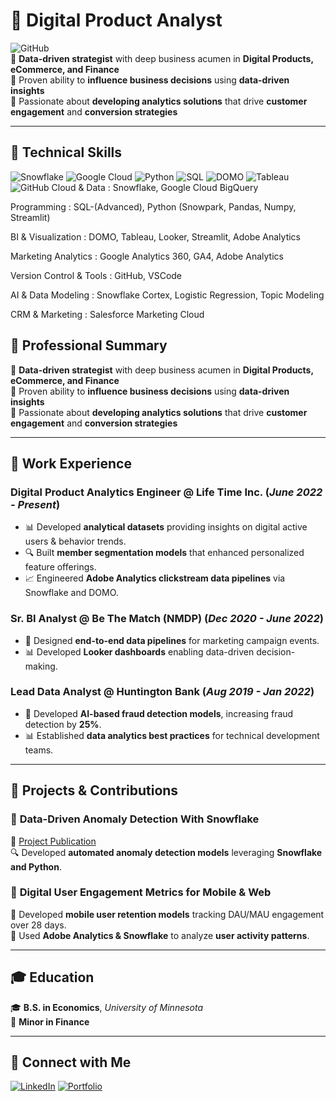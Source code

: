 # 🚀 Digital Product Analyst

![GitHub](https://img.shields.io/badge/GitHub-181717?style=flat&logo=github&logoColor=white)  
🔹 **Data-driven strategist** with deep business acumen in **Digital Products, eCommerce, and Finance**  
🔹 Proven ability to **influence business decisions** using **data-driven insights**  
🔹 Passionate about **developing analytics solutions** that drive **customer engagement** and **conversion strategies**  

---

## 🎯 **Technical Skills**
![Snowflake](https://img.shields.io/badge/Snowflake-29B5E8?style=flat&logo=snowflake&logoColor=white)
![Google Cloud](https://img.shields.io/badge/Google%20Cloud-4285F4?style=flat&logo=google-cloud&logoColor=white)
![Python](https://img.shields.io/badge/Python-3776AB?style=flat&logo=python&logoColor=white)
![SQL](https://img.shields.io/badge/SQL-4479A1?style=flat&logo=postgresql&logoColor=white)
![DOMO](https://img.shields.io/badge/DOMO-0085CA?style=flat)
![Tableau](https://img.shields.io/badge/Tableau-E97627?style=flat&logo=tableau&logoColor=white)
![GitHub](https://img.shields.io/badge/GitHub-181717?style=flat&logo=github&logoColor=white)
Cloud & Data            : Snowflake, Google Cloud BigQuery

Programming             : SQL-(Advanced), Python (Snowpark, Pandas, Numpy, Streamlit)

BI & Visualization      : DOMO, Tableau, Looker, Streamlit, Adobe Analytics

Marketing Analytics     : Google Analytics 360, GA4, Adobe Analytics

Version Control & Tools : GitHub, VSCode

AI & Data Modeling      : Snowflake Cortex, Logistic Regression, Topic Modeling

CRM & Marketing         : Salesforce Marketing Cloud


## 💼 **Professional Summary**
🔹 **Data-driven strategist** with deep business acumen in **Digital Products, eCommerce, and Finance**  
🔹 Proven ability to **influence business decisions** using **data-driven insights**  
🔹 Passionate about **developing analytics solutions** that drive **customer engagement** and **conversion strategies**  

---

## 🏢 **Work Experience**
### **Digital Product Analytics Engineer @ Life Time Inc.** (_June 2022 - Present_)
- 📊 Developed **analytical datasets** providing insights on digital active users & behavior trends.
- 🔍 Built **member segmentation models** that enhanced personalized feature offerings.
- 📈 Engineered **Adobe Analytics clickstream data pipelines** via Snowflake and DOMO.

### **Sr. BI Analyst @ Be The Match (NMDP)** (_Dec 2020 - June 2022_)
- 🔄 Designed **end-to-end data pipelines** for marketing campaign events.
- 📊 Developed **Looker dashboards** enabling data-driven decision-making.

### **Lead Data Analyst @ Huntington Bank** (_Aug 2019 - Jan 2022_)
- 🤖 Developed **AI-based fraud detection models**, increasing fraud detection by **25%**.
- 📊 Established **data analytics best practices** for technical development teams.

---

## 📢 **Projects & Contributions**
### 📌 **Data-Driven Anomaly Detection With Snowflake**
📍 [Project Publication](https://www.linkedin.com/in/rakpatel/)  
🔍 Developed **automated anomaly detection models** leveraging **Snowflake and Python**.

### 📌 **Digital User Engagement Metrics for Mobile & Web**
📍 Developed **mobile user retention models** tracking DAU/MAU engagement over 28 days.  
📍 Used **Adobe Analytics & Snowflake** to analyze **user activity patterns**.

---

## 🎓 **Education**
🎓 **B.S. in Economics**, _University of Minnesota_  
📍 **Minor in Finance**  

---

## 🔗 **Connect with Me**
[![LinkedIn](https://img.shields.io/badge/LinkedIn-0077B5?style=flat&logo=linkedin&logoColor=white)](https://www.linkedin.com/in/rakpatel/)
[![Portfolio](https://img.shields.io/badge/Portfolio-181717?style=flat&logo=github&logoColor=white)](https://rakesh7464.github.io/portfolio/)
